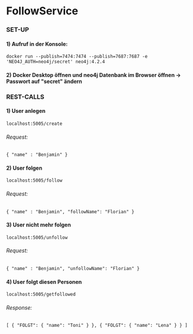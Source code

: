 # FollowService

### SET-UP

#### 1) Aufruf in der Konsole:

`docker run --publish=7474:7474 --publish=7687:7687 -e 'NEO4J_AUTH=neo4j/secret' neo4j:4.2.4`

#### 2) Docker Desktop öffnen und neo4j Datenbank im Browser öffnen -> Passwort auf "secret" ändern


### REST-CALLS

#### 1) User anlegen

`localhost:5005/create`

###### Request: 

`{
"name" : "Benjamin"
}`

#### 2) User folgen

`localhost:5005/follow`

###### Request:

`{
"name" : "Benjamin",
"followName": "Florian"
}`

#### 3) User nicht mehr folgen

`localhost:5005/unfollow`

###### Request:

`{
"name" : "Benjamin",
"unfollowName": "Florian"
}`

#### 4) User folgt diesen Personen

`localhost:5005/getfollowed`

###### Response:

`[
    {
        "FOLGT": {
            "name": "Toni"
        }
    },
    {
        "FOLGT": {
            "name": "Lena"
        }
    }
]`
